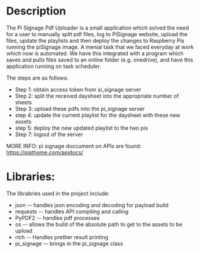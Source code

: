 # Description
The Pi Signage Pdf Uploader is a small application which solved the need for a user to manually split pdf files, log to PiSignage website, upload the files, 
update the playlists and then deploy the changes to Raspberry Pis running the piSignage image. A menial task that we faced everyday at work which now is automated.
We have this integrated with a program which saves and pulls files saved to an online folder (e.g. onedrive), and have this application running on task scheduler.

The steps are as follows:
* Step 1: obtain access token from si_signage server
* Step 2: split the received daysheet into the appropriate number of sheets
* Step 3: upload these pdfs into the pi_signage server
* step 4: update the current playlist for the daysheet with these new assets
* step 5: deploy the new updated playlist to the two pis
* Step 7: logout of the server

MORE INFO: pi signage doccument on APIs are found:  https://piathome.com/apidocs/

# Libraries:
The librabries used in the project include:
* json -- handles json encoding and decoding for payload build
* requests -- handles API compiling and calling
* PyPDF2 -- handles pdf processes
* os -- allows the build of the absolute path to get to the assets to be upload
* rich -- Handles prettier result printing
* pi_signage -- brings in the pi_signage class

